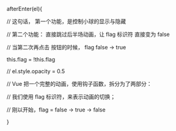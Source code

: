 ​        afterEnter(el){

​          // 这句话， 第一个功能，是控制小球的显示与隐藏

​          // 第二个功能： 直接跳过后半场动画，让 flag 标识符 直接变为 false

​          // 当第二次再点击 按钮的时候， flag  false  ->    true

​          this.flag = !this.flag

​          // el.style.opacity = 0.5

​          // Vue 把一个完整的动画，使用钩子函数，拆分为了两部分：

​          // 我们使用 flag 标识符，来表示动画的切换；

​          // 刚以开始，flag = false  ->   true   ->   false

​        }